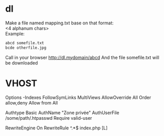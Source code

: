 # dl
Make a file named mapping.txt base on that format:  
<4 alphanum chars> <space> <filename>  
Example:  
```txt
abcd somefile.txt
bcde otherfile.jpg
```
Call in your browser http://dl.mydomain/abcd
And the file somefile.txt will be downloaded

# VHOST
Options -Indexes FollowSymLinks MultiViews
AllowOverride All
Order allow,deny
Allow from All

Authtype Basic
AuthName "Zone privée"
AuthUserFile /some/path/.htpasswd
Require valid-user

RewriteEngine On
RewriteRule ^.*$ index.php [L]
